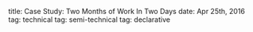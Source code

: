 title: Case Study: Two Months of Work In Two Days
date: Apr 25th, 2016
tag: technical
tag: semi-technical
tag: declarative

